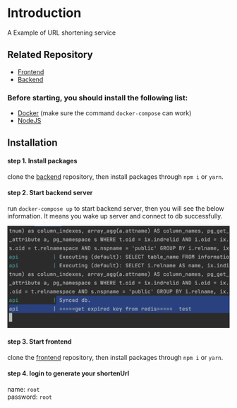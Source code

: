 # Introduction
A Example of URL shortening service

## Related Repository
+ [Frontend](https://github.com/Ruila/url-shortener-frontend)
+ [Backend](https://github.com/Ruila/url-shortener-backend)

### Before starting, you should install the following list:

+ [Docker](https://docs.docker.com/desktop/install/mac-install/) (make sure the command `docker-compose` can work)
+ [NodeJS](https://nodejs.org/en/download)


## Installation

#### step 1. Install packages

clone the [backend](https://github.com/Ruila/url-shortener-backend) repository, then install packages through `npm i` or `yarn`.

#### step 2. Start backend server 

run `docker-compose up` to start backend server, then you will see the below information.
It means you wake up server and connect to db successfully.

![docker](./wake-up-docker.png)

#### step 3. Start frontend 

clone the [frontend](https://github.com/Ruila/url-shortener-frontend) repository, then install packages through `npm i` or `yarn`.

#### step 4. login to generate your shortenUrl

name: `root` <br/>
password: `root`
